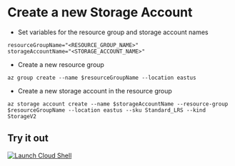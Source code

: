 # Create a new Storage Account

- Set variables for the resource group and storage account names

```azurecli
resourceGroupName="<RESOURCE_GROUP_NAME>"
storageAccountName="<STORAGE_ACCOUNT_NAME>"
```

- Create a new resource group

```azurecli
az group create --name $resourceGroupName --location eastus
```

- Create a new storage account in the resource group

```azurecli
az storage account create --name $storageAccountName --resource-group $resourceGroupName --location eastus --sku Standard_LRS --kind StorageV2
```

## Try it out

[![Launch Cloud Shell](https://learn.microsoft.com/azure/cloud-shell/media/embed-cloud-shell/launch-cloud-shell-1.png)](https://shell.azure.com)
